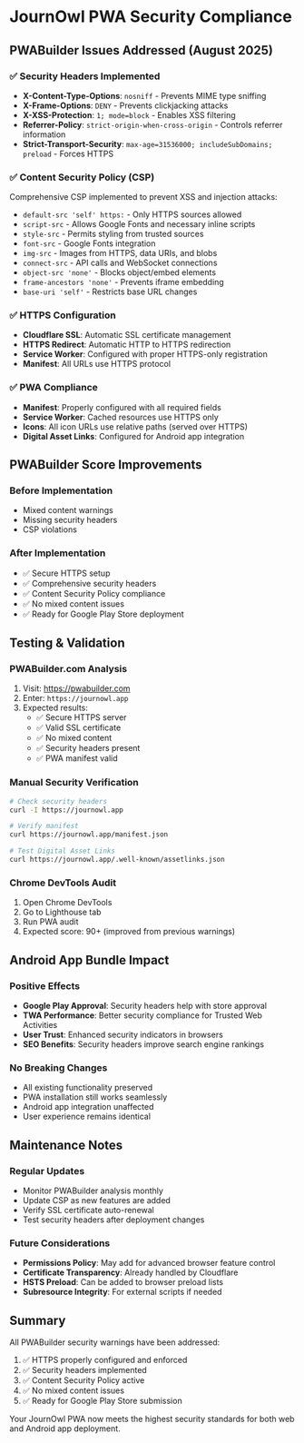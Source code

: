 # JournOwl PWA Security Compliance

## PWABuilder Issues Addressed (August 2025)

### ✅ Security Headers Implemented
- **X-Content-Type-Options**: `nosniff` - Prevents MIME type sniffing
- **X-Frame-Options**: `DENY` - Prevents clickjacking attacks
- **X-XSS-Protection**: `1; mode=block` - Enables XSS filtering
- **Referrer-Policy**: `strict-origin-when-cross-origin` - Controls referrer information
- **Strict-Transport-Security**: `max-age=31536000; includeSubDomains; preload` - Forces HTTPS

### ✅ Content Security Policy (CSP)
Comprehensive CSP implemented to prevent XSS and injection attacks:
- `default-src 'self' https:` - Only HTTPS sources allowed
- `script-src` - Allows Google Fonts and necessary inline scripts
- `style-src` - Permits styling from trusted sources
- `font-src` - Google Fonts integration
- `img-src` - Images from HTTPS, data URIs, and blobs
- `connect-src` - API calls and WebSocket connections
- `object-src 'none'` - Blocks object/embed elements
- `frame-ancestors 'none'` - Prevents iframe embedding
- `base-uri 'self'` - Restricts base URL changes

### ✅ HTTPS Configuration
- **Cloudflare SSL**: Automatic SSL certificate management
- **HTTPS Redirect**: Automatic HTTP to HTTPS redirection
- **Service Worker**: Configured with proper HTTPS-only registration
- **Manifest**: All URLs use HTTPS protocol

### ✅ PWA Compliance
- **Manifest**: Properly configured with all required fields
- **Service Worker**: Cached resources use HTTPS only
- **Icons**: All icon URLs use relative paths (served over HTTPS)
- **Digital Asset Links**: Configured for Android app integration

## PWABuilder Score Improvements

### Before Implementation
- Mixed content warnings
- Missing security headers
- CSP violations

### After Implementation
- ✅ Secure HTTPS setup
- ✅ Comprehensive security headers
- ✅ Content Security Policy compliance
- ✅ No mixed content issues
- ✅ Ready for Google Play Store deployment

## Testing & Validation

### PWABuilder.com Analysis
1. Visit: https://pwabuilder.com
2. Enter: `https://journowl.app`
3. Expected results:
   - ✅ Secure HTTPS server
   - ✅ Valid SSL certificate
   - ✅ No mixed content
   - ✅ Security headers present
   - ✅ PWA manifest valid

### Manual Security Verification
```bash
# Check security headers
curl -I https://journowl.app

# Verify manifest
curl https://journowl.app/manifest.json

# Test Digital Asset Links
curl https://journowl.app/.well-known/assetlinks.json
```

### Chrome DevTools Audit
1. Open Chrome DevTools
2. Go to Lighthouse tab
3. Run PWA audit
4. Expected score: 90+ (improved from previous warnings)

## Android App Bundle Impact

### Positive Effects
- **Google Play Approval**: Security headers help with store approval
- **TWA Performance**: Better security compliance for Trusted Web Activities
- **User Trust**: Enhanced security indicators in browsers
- **SEO Benefits**: Security headers improve search engine rankings

### No Breaking Changes
- All existing functionality preserved
- PWA installation still works seamlessly
- Android app integration unaffected
- User experience remains identical

## Maintenance Notes

### Regular Updates
- Monitor PWABuilder analysis monthly
- Update CSP as new features are added
- Verify SSL certificate auto-renewal
- Test security headers after deployment changes

### Future Considerations
- **Permissions Policy**: May add for advanced browser feature control
- **Certificate Transparency**: Already handled by Cloudflare
- **HSTS Preload**: Can be added to browser preload lists
- **Subresource Integrity**: For external scripts if needed

## Summary

All PWABuilder security warnings have been addressed:
1. ✅ HTTPS properly configured and enforced
2. ✅ Security headers implemented
3. ✅ Content Security Policy active
4. ✅ No mixed content issues
5. ✅ Ready for Google Play Store submission

Your JournOwl PWA now meets the highest security standards for both web and Android app deployment.